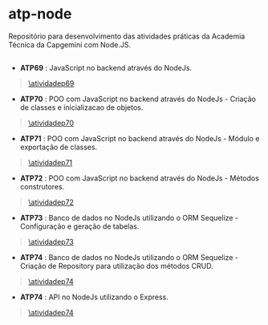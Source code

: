 # atp-node
Repositório para desenvolvimento das atividades práticas da Academia Técnica da Capgemini com Node.JS.
##  
- **ATP69** : JavaScript no backend através do NodeJs.
>[\atividadep69](https://github.com/lorenascimentoo/academiatecnica-pratica/tree/main/src/modulo2/atividadep69)

- **ATP70** : POO com JavaScript no backend através do NodeJs - Criação de classes e inicializacao de objetos.
>[\atividadep70](https://github.com/lorenascimentoo/academiatecnica-pratica/tree/main/src/modulo2/atividadep70)

- **ATP71** : POO com JavaScript no backend através do NodeJs - Módulo e exportação de classes.
>[\atividadep71](https://github.com/lorenascimentoo/academiatecnica-pratica/tree/main/src/modulo2/atividadep71)

- **ATP72** : POO com JavaScript no backend através do NodeJs - Métodos construtores.
>[\atividadep72](https://github.com/lorenascimentoo/academiatecnica-pratica/tree/main/src/modulo2/atividadep72)

- **ATP73** : Banco de dados no NodeJs utilizando o ORM Sequelize - Configuração e geração de tabelas.
>[\atividadep73](https://github.com/lorenascimentoo/academiatecnica-pratica/tree/main/src/modulo2/atividadep73)

- **ATP74** : Banco de dados no NodeJs utilizando o ORM Sequelize - Criação de Repository para utilização dos métodos CRUD.
>[\atividadep74](https://github.com/lorenascimentoo/academiatecnica-pratica/tree/main/src/modulo2/atividadep74)

- **ATP74** : API no NodeJs utilizando o Express.
>[\atividadep74](https://github.com/lorenascimentoo/academiatecnica-pratica/tree/main/src/modulo2/atividadep74)
